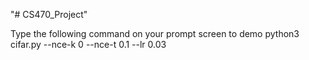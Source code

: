 "# CS470_Project" 

Type the following command on your prompt screen to demo
python3 cifar.py --nce-k 0 --nce-t 0.1 --lr 0.03
